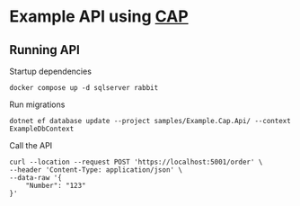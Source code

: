# Example API using [CAP](https://cap.dotnetcore.xyz/)

## Running API

Startup dependencies

```shell
docker compose up -d sqlserver rabbit
```

Run migrations

```shell
dotnet ef database update --project samples/Example.Cap.Api/ --context ExampleDbContext
```

Call the API

```
curl --location --request POST 'https://localhost:5001/order' \
--header 'Content-Type: application/json' \
--data-raw '{
    "Number": "123"
}'
```